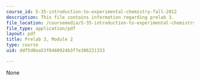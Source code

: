 ```yaml
---
course_id: 5-35-introduction-to-experimental-chemistry-fall-2012
description: This file contains information regarding prelab 3.
file_location: /coursemedia/5-35-introduction-to-experimental-chemistry-fall-2012/ddf5d0ea53f0460924b3f7e306221333_MIT5_35F12_prelab3module2.pdf
file_type: application/pdf
layout: pdf
title: Prelab 3, Module 2
type: course
uid: ddf5d0ea53f0460924b3f7e306221333

---
```

None